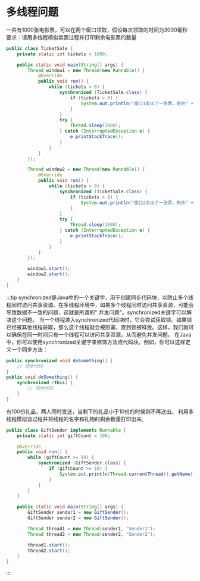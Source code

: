 # 多线程问题

一共有1000张电影票，可以在两个窗口领取，假设每次领取的时间为3000毫秒 要求：请用多线程模拟卖票过程并打印剩余电影票的数量

```java
public class TicketSale {
    private static int tickets = 1000;

    public static void main(String[] args) {
        Thread window1 = new Thread(new Runnable() {
            @Override
            public void run() {
                while (tickets > 0) {
                    synchronized (TicketSale.class) {
                        if (tickets > 0) {
                            System.out.println("窗口1卖出了一张票，剩余" + --tickets + "张票");
                        }
                    }
                    try {
                        Thread.sleep(3000);
                    } catch (InterruptedException e) {
                        e.printStackTrace();
                    }
                }
            }
        });

        Thread window2 = new Thread(new Runnable() {
            @Override
            public void run() {
                while (tickets > 0) {
                    synchronized (TicketSale.class) {
                        if (tickets > 0) {
                            System.out.println("窗口2卖出了一张票，剩余" + --tickets + "张票");
                        }
                    }
                    try {
                        Thread.sleep(3000);
                    } catch (InterruptedException e) {
                        e.printStackTrace();
                    }
                }
            }
        });

        window1.start();
        window2.start();
    }
}
```

:::tip
synchronized是Java中的一个关键字，用于创建同步代码块，以防止多个线程同时访问共享资源。在多线程环境中，如果多个线程同时访问共享资源，可能会导致数据不一致的问题，这就是所谓的"
并发问题"。synchronized关键字可以解决这个问题。
当一个线程进入synchronized代码块时，它会尝试获取锁。如果锁已经被其他线程获取，那么这个线程就会被阻塞，直到锁被释放。这样，我们就可以确保在同一时间只有一个线程可以访问共享资源，从而避免并发问题。
在Java中，你可以使用synchronized关键字来修饰方法或代码块。例如，你可以这样定义一个同步方法：

```java
public synchronized void doSomething() {
    // 同步代码
}
public void doSomething() {
    synchronized (this) {
        // 同步代码
    }
}
```
有100份礼品，两人同时发送，当剩下的礼品小于10份的时候则不再送出。 利用多线程模拟该过程并将线程的名字和礼物的剩余数量打印出来,
```java
public class GiftSender implements Runnable {
    private static int giftCount = 100;

    @Override
    public void run() {
        while (giftCount >= 10) {
            synchronized (GiftSender.class) {
                if (giftCount >= 10) {
                    System.out.println(Thread.currentThread().getName() + " 发送了一份礼物，剩余 " + --giftCount + " 份");
                }
            }
        }
    }

    public static void main(String[] args) {
        GiftSender sender1 = new GiftSender();
        GiftSender sender2 = new GiftSender();

        Thread thread1 = new Thread(sender1, "Sender1");
        Thread thread2 = new Thread(sender2, "Sender2");

        thread1.start();
        thread2.start();
    }
}
```
:::